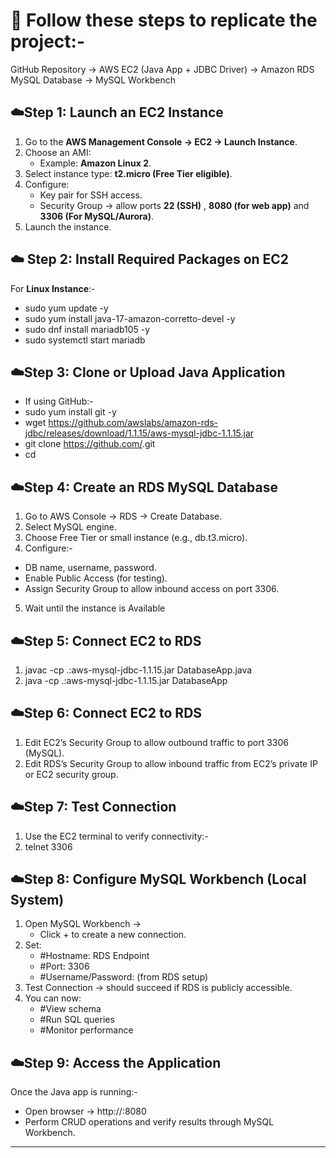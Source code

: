 
# 🚀 Follow these steps to replicate the project:-

GitHub Repository → AWS EC2 (Java App + JDBC Driver) → Amazon RDS MySQL Database → MySQL Workbench

## ☁️**Step 1: Launch an EC2 Instance**
1. Go to the **AWS Management Console → EC2 → Launch Instance**.  
2. Choose an AMI:  
   - Example: **Amazon Linux 2**.  
3. Select instance type: **t2.micro (Free Tier eligible)**.  
4. Configure:
   - Key pair for SSH access.  
   - Security Group → allow ports **22 (SSH)** , **8080 (for web app)** and **3306 (For MySQL/Aurora)**.  
5. Launch the instance.


## ☁️ **Step 2: Install Required Packages on EC2**
For **Linux Instance**:-
- sudo yum update -y
- sudo yum install java-17-amazon-corretto-devel -y
- sudo dnf install mariadb105 -y
- sudo systemctl start mariadb

## ☁️**Step 3: Clone or Upload Java Application**

- If using GitHub:-
- sudo yum install git -y
- wget https://github.com/awslabs/amazon-rds-jdbc/releases/download/1.1.15/aws-mysql-jdbc-1.1.15.jar
- git clone https://github.com/<your-repo-name>.git
- cd <your-project-folder>

## ☁️**Step 4: Create an RDS MySQL Database**

1. Go to AWS Console → RDS → Create Database.
2. Select MySQL engine.
3. Choose Free Tier or small instance (e.g., db.t3.micro).
4. Configure:-
 - DB name, username, password.
 - Enable Public Access (for testing).
 - Assign Security Group to allow inbound access on port 3306.
5. Wait until the instance is Available

## ☁️**Step 5: Connect EC2 to RDS**
1. javac -cp .:aws-mysql-jdbc-1.1.15.jar DatabaseApp.java
2. java -cp .:aws-mysql-jdbc-1.1.15.jar DatabaseApp


## ☁️**Step 6: Connect EC2 to RDS**
1. Edit EC2’s Security Group to allow outbound traffic to port 3306 (MySQL).
2. Edit RDS’s Security Group to allow inbound traffic from EC2’s private IP or EC2 security group.

## ☁️**Step 7: Test Connection**

1. Use the EC2 terminal to verify connectivity:-
2. telnet <RDS-ENDPOINT> 3306

## ☁️**Step 8: Configure MySQL Workbench (Local System)**
1. Open MySQL Workbench →
   -  Click + to create a new connection.
2. Set:
   - #Hostname: RDS Endpoint
   - #Port: 3306
   - #Username/Password: (from RDS setup)
3. Test Connection → should succeed if RDS is publicly accessible.
4. You can now:
   - #View schema
   - #Run SQL queries
   - #Monitor performance

## ☁️**Step 9: Access the Application**
Once the Java app is running:-
- Open browser → http://<EC2-Public-IP>:8080
- Perform CRUD operations and verify results through MySQL Workbench.

---
